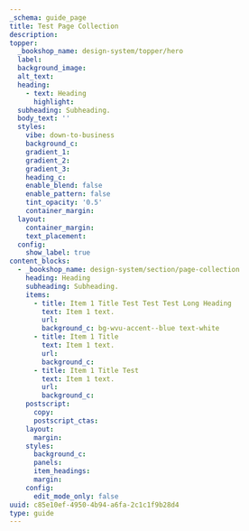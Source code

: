 ```yaml
---
_schema: guide_page
title: Test Page Collection
description:
topper:
  _bookshop_name: design-system/topper/hero
  label:
  background_image:
  alt_text:
  heading:
    - text: Heading
      highlight:
  subheading: Subheading.
  body_text: ''
  styles:
    vibe: down-to-business
    background_c:
    gradient_1:
    gradient_2:
    gradient_3:
    heading_c:
    enable_blend: false
    enable_pattern: false
    tint_opacity: '0.5'
    container_margin:
  layout:
    container_margin:
    text_placement:
  config:
    show_label: true
content_blocks:
  - _bookshop_name: design-system/section/page-collection
    heading: Heading
    subheading: Subheading.
    items:
      - title: Item 1 Title Test Test Test Long Heading
        text: Item 1 text.
        url:
        background_c: bg-wvu-accent--blue text-white
      - title: Item 1 Title
        text: Item 1 text.
        url:
        background_c:
      - title: Item 1 Title Test
        text: Item 1 text.
        url:
        background_c:
    postscript:
      copy:
      postscript_ctas:
    layout:
      margin:
    styles:
      background_c:
      panels:
      item_headings:
      margin:
    config:
      edit_mode_only: false
uuid: c85e10ef-4950-4b94-a6fa-2c1c1f9b28d4
type: guide
---
```

